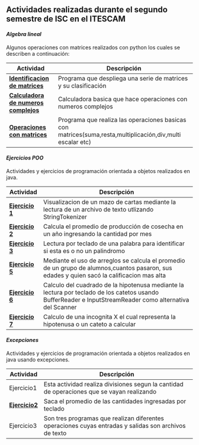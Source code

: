 ## Actividades realizadas durante el segundo semestre de ISC en el ITESCAM
#### *Algebra lineal*
Algunos operaciones con matrices realizados con python los cuales se describen a continuación:

| Actividad| Descripción |
| --- | --- |
| [**Identificacion de matrices**](Algebra%20Lineal/Identificación%20de%20matrices)| Programa que despliega una serie de matrices y su clasificación|
| [**Calculadora de numeros complejos**](Algebra%20Lineal/Calculadora%20numeros%20complejos)|Calculadora basica que hace operaciones con numeros complejos|
| [**Operaciones con matrices**](Algebra%20Lineal/Operaciones%20con%20matrices)|Programa que realiza las operaciones basicas con matrices(suma,resta,multiplicación,div,multi escalar etc)|

#### *Ejercicios POO*
Actividades y ejercicios de programación orientada a objetos realizados en java.

| Actividad| Descripción |
| --- | --- |
| [**Ejercicio 1**](Ejercicios%20POO/ejercicio1/README.md) |Visualizacion de un mazo de cartas mediante la lectura de un archivo de texto utlizando StringTokenizer|
| [**Ejercicio 2**](Ejercicios%20POO/ejercicio2/README.md) |Calcula el promedio de producción de cosecha en un año ingresando la cantidad por mes |
| [**Ejercicio 3**](Ejercicios%20POO/Ejercicio3/README.md) |Lectura por teclado de una palabra para identificar si esta es o no un palindromo|
| [**Ejercicio 5**](Ejercicios%20POO/Ejercicio5/README.md)|Mediante el uso de arreglos se calcula el promedio de un grupo de alumnos,cuantos pasaron, sus edades y quien sacó la calificacion mas alta|
| [**Ejercicio 6**](Ejercicios%20POO/ejercicio6/README.md) |Calculo del cuadrado de la hipotenusa mediante la lectura por teclado de los catetos usando BufferReader e InputStreamReader como alternativa del Scanner|
| [**Ejercicio 7**](Ejercicios%20POO/ejercicio7/README.md) |Calculo de una incognita X el cual representa la hipotenusa o un cateto a calcular |


#### *Excepciones*
Actividades y ejercicios de programación orientada a objetos realizados en java usando excepciones.

| Actividad|Descripción |
|---|---|
|Ejercicio1|Esta actividad realiza divisiones segun la cantidad de operaciones que se vayan realizando|
|[**Ejercicio2**](/Excepciones/Ejercicio%202/README.md)|Saca el promedio de las cantidades ingresadas por teclado|
|Ejercicio3|Son tres programas que realizan diferentes operaciones cuyas entradas y salidas son archivos de texto|
